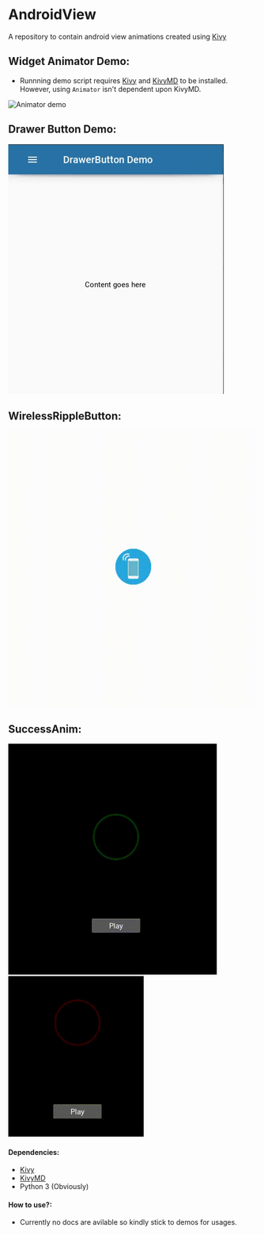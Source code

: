 # AndroidView
A repository to contain android view animations created using [Kivy](https://github.com/kivy/kivy)

Widget Animator Demo:
--------------------
* Runnning demo script requires [Kivy](https://github.com/kivy/kivy) and [KivyMD](https://github.com/HeaTTheatR/KivyMD) to be installed. However, using `Animator` isn't dependent upon KivyMD.

![Animator demo](demo/demo.gif)

Drawer Button Demo:
------------------

![DrawerButton demo](demo/drawer_demo.gif)

WirelessRippleButton:
--------------------

![WirelessRippleButton demo](demo/wireless_button_demo.gif)

SuccessAnim:
------------

![SuccessAnim demo](demo/success_anim.gif)                          ![FailureAnim demo](demo/failure_anim.gif)

#### Dependencies:
* [Kivy](https://github.com/kivy/kivy)
* [KivyMD](https://github.com/HeaTTheatR/KivyMD)
* Python 3 (Obviously)

#### How to use?:
* Currently no docs are avilable so kindly stick to demos for usages.
